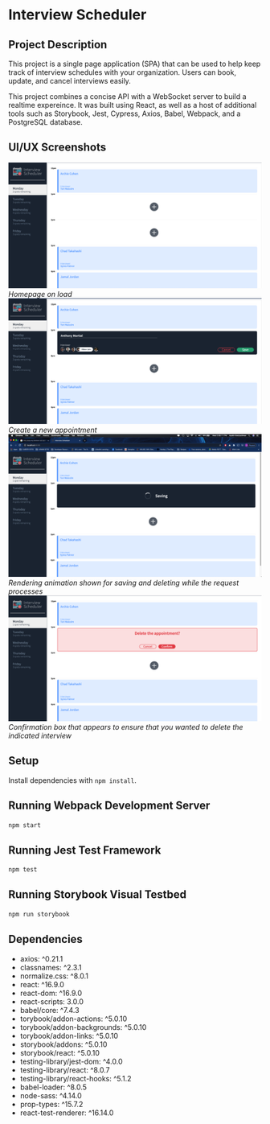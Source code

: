 # Interview Scheduler

## Project Description

This project is a single page application (SPA) that can be used to help keep track of interview schedules with your organization. Users can book, update, and cancel interviews easily.

This project combines a concise API with a WebSocket server to build a realtime expereince. It was built using React, as well as a host of additional tools such as Storybook, Jest, Cypress, Axios, Babel, Webpack, and a PostgreSQL database.

## UI/UX Screenshots

!["Home page on load"](https://github.com/austinkret/scheduler/blob/master/docs/1.%20Load%20page.png)
_Homepage on load_
!["Create New Appointment"](https://github.com/austinkret/scheduler/blob/master/docs/2.%20Create%20New%20Appointment.png)
_Create a new appointment_
!["Rendering Animation"](https://github.com/austinkret/scheduler/blob/master/docs/3.%20Rendering%20Animation.png)
_Rendering animation shown for saving and deleting while the request processes_
!["Delete Confirmation"](https://github.com/austinkret/scheduler/blob/master/docs/4.%20Delete%20Confirmation.png)
_Confirmation box that appears to ensure that you wanted to delete the indicated interview_

## Setup

Install dependencies with `npm install`.

## Running Webpack Development Server

```sh
npm start
```

## Running Jest Test Framework

```sh
npm test
```

## Running Storybook Visual Testbed

```sh
npm run storybook
```

## Dependencies

- axios: ^0.21.1
- classnames: ^2.3.1
- normalize.css: ^8.0.1
- react: ^16.9.0
- react-dom: ^16.9.0
- react-scripts: 3.0.0
- babel/core: ^7.4.3
- torybook/addon-actions: ^5.0.10
- torybook/addon-backgrounds: ^5.0.10
- torybook/addon-links: ^5.0.10
- storybook/addons: ^5.0.10
- storybook/react: ^5.0.10
- testing-library/jest-dom: ^4.0.0
- testing-library/react: ^8.0.7
- testing-library/react-hooks: ^5.1.2
- babel-loader: ^8.0.5
- node-sass: ^4.14.0
- prop-types: ^15.7.2
- react-test-renderer: ^16.14.0
